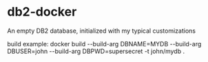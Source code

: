 # db2-docker
An empty DB2 database, initialized with my typical customizations

build example:
docker build --build-arg DBNAME=MYDB --build-arg DBUSER=john --build-arg DBPWD=supersecret -t john/mydb .

